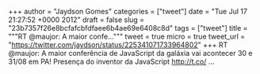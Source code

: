 
+++
author = "Jaydson Gomes"
categories = ["tweet"]
date = "Tue Jul 17 21:27:52 +0000 2012"
draft = false
slug = "23b7357f26e8bcfafcbfdfaee6b4ae69e6408c8d"
tags = ["tweet"]
title = """RT @maujor: A maior confe..."""
tweet = true
micro = true
tweet_url = "https://twitter.com/jaydson/status/225341071733964802"
+++
RT @maujor: A maior conferência de JavaScript da galáxia vai acontecer 30 e 31/08 em PA! Presença do inventor da JavaScript http://t.co/ ...

